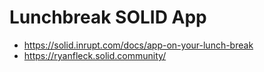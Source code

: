 # Lunchbreak SOLID App

- <https://solid.inrupt.com/docs/app-on-your-lunch-break>
- <https://ryanfleck.solid.community/>
